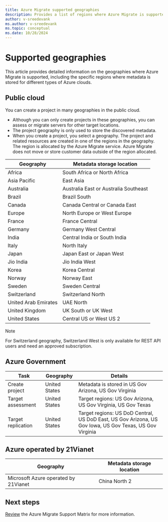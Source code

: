 ```yaml
---
title: Azure Migrate supported geographies
description: Provides a list of regions where Azure Migrate is supported
author: v-sreedevank
ms.author: v-sreedevank
ms.topic: conceptual
ms.date: 10/28/2024
---
```


# Supported geographies 

<!--#### [Azure Public cloud](#tab/public)-->
This article provides detailed information on the geographies where Azure Migrate is supported, including the specific regions where metadata is stored for different types of Azure clouds. 

## Public cloud

You can create a project in many geographies in the public cloud.

- Although you can only create projects in these geographies, you can assess or migrate servers for other target locations.
- The project geography is only used to store the discovered metadata. 
- When you create a project, you select a geography. The project and related resources are created in one of the regions in the geography. The region is allocated by the Azure Migrate service. Azure Migrate does not move or store customer data outside of the region allocated.

**Geography** | **Metadata storage location**
--- | ---
Africa | South Africa or North Africa
Asia Pacific | East Asia
Australia | Australia East or Australia Southeast
Brazil | Brazil South
Canada | Canada Central or Canada East
Europe | North Europe or West Europe
France | France Central
Germany | Germany West Central
India | Central India or South India
Italy | North Italy
Japan |  Japan East or Japan West
Jio India | Jio India West 
Korea | Korea Central
Norway | Norway East
Sweden | Sweden Central
Switzerland | Switzerland North
United Arab Emirates | UAE North
United Kingdom | UK South or UK West
United States | Central US or West US 2

> [!NOTE]
> For Switzerland geography, Switzerland West is only available for REST API users and need an approved subscription.

<!--#### [Azure for US Government](#tab/gov)--->

## Azure Government

**Task** | **Geography** | **Details**
--- | --- | ---
Create project | United States | Metadata is stored in US Gov Arizona, US Gov Virginia
Target assessment | United States | Target regions: US Gov Arizona, US Gov Virginia, US Gov Texas
Target replication | United States | Target regions: US DoD Central, US DoD East, US Gov Arizona, US Gov Iowa, US Gov Texas, US Gov Virginia

<!--#### [Azure operated by 21Vianet](#tab/21via)-->

## Azure operated by 21Vianet

**Geography** | **Metadata storage location**
--- | ---
Microsoft Azure operated by 21Vianet | China North 2

## Next steps

[Review](migrate-support-matrix.md) the Azure Migrate Support Matrix for more information.

